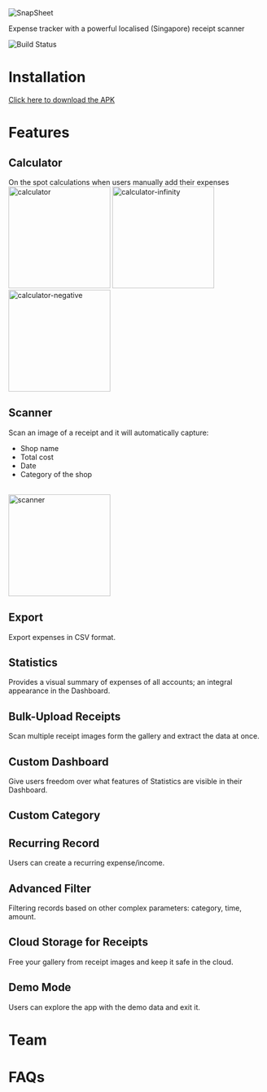 <img src="https://firebasestorage.googleapis.com/v0/b/snapsheet-e7f7b.appspot.com/o/snapsheet_banner.png?alt=media&token=c97194f4-3ee5-4c21-9992-accf3e30b351" title="SnapSheet" alt="SnapSheet">

Expense tracker with a powerful localised (Singapore) receipt scanner


![Build Status](http://img.shields.io/travis/badges/badgerbadgerbadger.svg?style=flat-square)

# Installation
[Click here to download the APK](https://drive.google.com/uc?export=download&id=1oS2EFwCPJoBstlo0y6H_DptpIg7a9YWz)

# Features

## Calculator
On the spot calculations when users manually add their expenses <br>
<img src="https://firebasestorage.googleapis.com/v0/b/snapsheet-e7f7b.appspot.com/o/gif%2Fcalculator.gif?alt=media&token=946a35ba-2b4c-4677-b132-aaa7c280d4f7" alt="calculator" width="200"/>
<img src="https://firebasestorage.googleapis.com/v0/b/snapsheet-e7f7b.appspot.com/o/gif%2Fcalculator-infinity.gif?alt=media&token=8056a121-276b-4f21-8c0f-50fe177a8eb0" alt="calculator-infinity" width="200"/>
<img src="https://firebasestorage.googleapis.com/v0/b/snapsheet-e7f7b.appspot.com/o/gif%2Fcalculator-negative.gif?alt=media&token=73bfbc8b-80ae-4ee4-890b-1e40b4d00669" alt="calculator-negative" width="200"/>


## Scanner
Scan an image of a receipt and it will automatically capture:
- Shop name
- Total cost
- Date
- Category of the shop

<br>
<img src="https://firebasestorage.googleapis.com/v0/b/snapsheet-e7f7b.appspot.com/o/gif%2Fscanner.gif?alt=media&token=4a007476-da86-4475-b945-10b39c44a0dc" alt="scanner" width="200"/>

## Export
Export expenses in CSV format.

## Statistics
Provides a visual summary of expenses of all accounts; an integral appearance in the Dashboard.

## Bulk-Upload Receipts
Scan multiple receipt images form the gallery and extract the data at once.

## Custom Dashboard
Give users freedom over what features of Statistics are visible in their Dashboard.

## Custom Category

## Recurring Record
Users can create a recurring expense/income.

## Advanced Filter
Filtering records based on other complex parameters: category, time, amount.

## Cloud Storage for Receipts
Free your gallery from receipt images and keep it safe in the cloud.

## Demo Mode
Users can explore the app with the demo data and exit it.


# Team


# FAQs